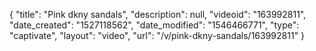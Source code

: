 {
    "title": "Pink dkny sandals",
    "description": null,
    "videoid": "163992811",
    "date_created": "1527118562",
    "date_modified": "1546466771",
    "type": "captivate",
    "layout": "video",
    "url": "\/v\/pink-dkny-sandals\/163992811"
}
